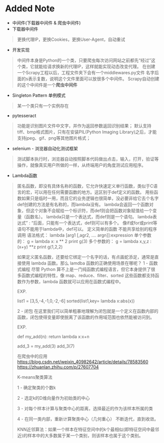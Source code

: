# Added Note
* 中间件(下载器中间件 & 爬虫中间件)
* 下载器中间件
> 更换代理IP，更换Cookies，更换User-Agent，自动重试
* 开发实现
> 中间件本身是Python的一个类，只要爬虫每次访问网站之前都先“经过”这个类，它就能给请求换新的代理IP，这样就能实现动态改变代理。
> 在创建一个Scrapy工程以后，工程文件夹下会有一个middlewares.py文件
> 名字后面的s表示复数，说明这个文件里面可以放很多个中间件。
> Scrapy自动创建的这个中间件是一个**爬虫中间件**
> 
> 
> 
> 
* Singleton Pattern 单例模式
> 某一个类只有一个实例存在
* pytesseract
> 功能是识别图片文件中文字，并作为返回参数返回识别结果；
> 默认支持tiff、bmp格式图片，只有在安装PIL(Python Imaging Library)之后，才能支持jpeg、gif、png等其他图片格式；
* selenium - 浏览器自动化测试框架
> 测试脚本执行时，浏览器自动按照脚本代码做出点击，输入，打开，验证等操作，就像真实用户所做的一样，从终端用户的角度测试应用程序。
* Lambda函数
> 匿名函数，即没有具体名称的函数，它允许快速定义单行函数，类似于C语言的宏，可以用在任何需要函数的地方。这区别于def定义的函数。 
> 用些函数如果只是临时一用，而且它的业务逻辑也很简单，没必要非给它去个名字
> def创建的方法是有名称的，而lambda没有。 
> lambda会返回一个函数对象，但这个对象不会赋给一个标识符，而def则会把函数对象赋值给一个变量（函数名）。 
> lambda只是一个表达式，而def则是一个语句。
> lambda表达式” : “后面，只能有一个表达式，def则可以有多个。 
> 像if或for或print等语句不能用于lambda中，def可以。 
> 定义简单的函数
> 不能共享给别的程序调用
> 语法格式：
> lambda [arg1 [,agr2, .... argn]]:expression 
> 单个参数的：
> g = lambda x: x ** 2
> print g(3)
> 多个参数的：
> g = lambda x,y,z :(x+y) **z
> print g(1,2,2)
> 
> 如果定义匿名函数，还要给它绑定一个名字的话，有点画蛇添足，通常是直接使用 lambda 函数。那么 lamdba 函数的正确使用场景在哪呢？
> 1 - 函数式编程
> 尽管 Python 算不上是一门纯函数式编程语言，但它本身提供了很多函数式编程的特性，像 map、reduce、filter、sorted 这些函数都支持函数作为参数，lambda 函数就可以应用在函数式编程中。
> 
> EXP.
> 
> list1 = [3,5,-4,-1,0,-2,-6]
> sorted(list1,key= lambda x:abs(x))
> 
> 2 - 闭包
> 在这里我们可以简单粗暴地理解为闭包就是一个定义在函数内部的函数，闭包使得变量即使脱离了该函数的作用域范围也依然能被访问到。
> 
> EXP. 
> 
> def my_add(n):
>   return lambda x:x+n 
>   
> add_3 = my_add(3)
> add_3(7)
> 
> 在爬虫中的应用
> https://blog.csdn.net/weixin_40982642/article/details/78583560
> https://zhuanlan.zhihu.com/p/27607704
> 
> K-means聚类算法
> 
> 1 - 确定聚类的个数k
> 
> 2 - 选定k的D维向量作为初始类的中心
> 
> 3 - 对每个样本计算与聚类中心的距离，选择最近的作为该样本所属的类
> 
> 4 - 在同一类内部，重新计算聚类中心（几何重心） 不断迭代，直到收敛。 
> 
> KNN近邻算法：如果一个样本在特征空间中的k个最相似(即特征空间中最邻近)的样本中的大多数属于某一个类别，则该样本也属于这个类别。
> 